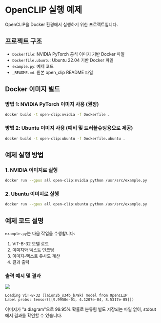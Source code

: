 # OpenCLIP 실행 예제
OpenCLIP을 Docker 환경에서 실행하기 위한 프로젝트입니다.

## 프로젝트 구조
- `Dockerfile`: NVIDIA PyTorch 공식 이미지 기반 Docker 파일
- `Dockerfile.ubuntu`: Ubuntu 22.04 기반 Docker 파일
- `example.py`: 예제 코드
- `_README.md`: 원본 open_clip README 파일

## Docker 이미지 빌드

### 방법 1: NVIDIA PyTorch 이미지 사용 (권장)
```bash
docker build -t open-clip:nvidia -f Dockerfile .
```

### 방법 2: Ubuntu 이미지 사용 (예비 및 트러블슈팅용으로 제공)
```bash
docker build -t open-clip:ubuntu -f Dockerfile.ubuntu .
```

## 예제 실행 방법

### 1. NVIDIA 이미지로 실행
```bash
docker run --gpus all open-clip:nvidia python /usr/src/example.py
```

### 2. Ubuntu 이미지로 실행
```bash
docker run --gpus all open-clip:ubuntu python /usr/src/example.py
```

## 예제 코드 설명

`example.py`는 다음 작업을 수행합니다:
1. ViT-B-32 모델 로드
2. 이미지와 텍스트 인코딩
3. 이미지-텍스트 유사도 계산
4. 결과 출력

### 출력 예시 및 결과
![](docs/CLIP.png)
```
Loading ViT-B-32 (laion2b_s34b_b79k) model from OpenCLIP
Label probs: tensor([[9.9950e-01, 4.1207e-04, 8.5317e-05]])
```
이미지가 "a diagram"으로 99.95% 확률로 분류됨
별도 저장되는 파일 없이, stdout에서 결과를 확인할 수 있습니다.
